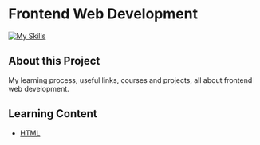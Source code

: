 # Frontend Web Development

[![My Skills](https://skillicons.dev/icons?i=git,github,html,css,js,wordpress,figma)](https://skillicons.dev) 

## About this Project 

My learning process, useful links, courses and projects, all about frontend web development.

## Learning Content

 - [HTML](https://github.com/benjakam/frontend-web-development/tree/master/html)

